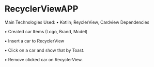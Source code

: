 # RecyclerViewAPP

Main Technologies Used:
• Kotlin; ReyclerView, Cardview Dependencies

• Created car Items (Logo, Brand, Model)

• Insert a car to RecyclerView

• Click on a car and show that by Toast.

• Remove clicked car on RecyclerView.

